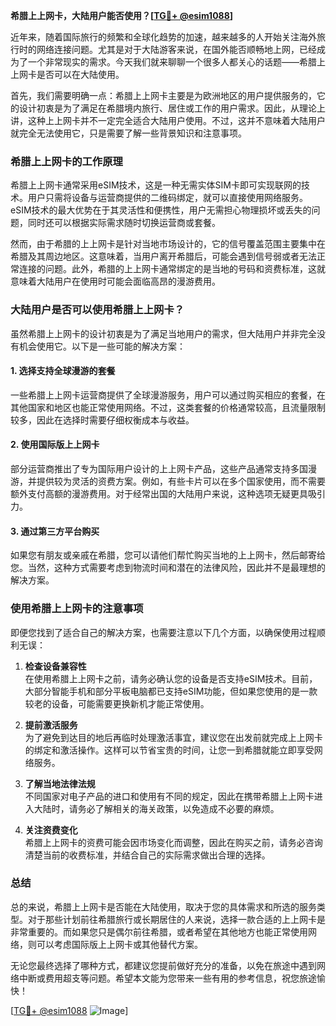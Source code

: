 **希腊上上网卡，大陆用户能否使用？[[TG💪+ @esim1088](https://t.me/s/esim1088)]**

近年来，随着国际旅行的频繁和全球化趋势的加速，越来越多的人开始关注海外旅行时的网络连接问题。尤其是对于大陆游客来说，在国外能否顺畅地上网，已经成为了一个非常现实的需求。今天我们就来聊聊一个很多人都关心的话题——希腊上上网卡是否可以在大陆使用。

首先，我们需要明确一点：希腊上上网卡主要是为欧洲地区的用户提供服务的，它的设计初衷是为了满足在希腊境内旅行、居住或工作的用户需求。因此，从理论上讲，这种上上网卡并不一定完全适合大陆用户使用。不过，这并不意味着大陆用户就完全无法使用它，只是需要了解一些背景知识和注意事项。

### 希腊上上网卡的工作原理

希腊上上网卡通常采用eSIM技术，这是一种无需实体SIM卡即可实现联网的技术。用户只需将设备与运营商提供的二维码绑定，就可以直接使用网络服务。eSIM技术的最大优势在于其灵活性和便携性，用户无需担心物理损坏或丢失的问题，同时还可以根据实际需求随时切换运营商或套餐。

然而，由于希腊的上上网卡是针对当地市场设计的，它的信号覆盖范围主要集中在希腊及其周边地区。这意味着，当用户离开希腊后，可能会遇到信号弱或者无法正常连接的问题。此外，希腊的上上网卡通常绑定的是当地的号码和资费标准，这就意味着大陆用户在使用时可能会面临高昂的漫游费用。

### 大陆用户是否可以使用希腊上上网卡？

虽然希腊上上网卡的设计初衷是为了满足当地用户的需求，但大陆用户并非完全没有机会使用它。以下是一些可能的解决方案：

#### 1. **选择支持全球漫游的套餐**
   一些希腊上上网卡运营商提供了全球漫游服务，用户可以通过购买相应的套餐，在其他国家和地区也能正常使用网络。不过，这类套餐的价格通常较高，且流量限制较多，因此在选择时需要仔细权衡成本与收益。

#### 2. **使用国际版上上网卡**
   部分运营商推出了专为国际用户设计的上上网卡产品，这些产品通常支持多国漫游，并提供较为灵活的资费方案。例如，有些卡片可以在多个国家使用，而不需要额外支付高额的漫游费用。对于经常出国的大陆用户来说，这种选项无疑更具吸引力。

#### 3. **通过第三方平台购买**
   如果您有朋友或亲戚在希腊，您可以请他们帮忙购买当地的上上网卡，然后邮寄给您。当然，这种方式需要考虑到物流时间和潜在的法律风险，因此并不是最理想的解决方案。

### 使用希腊上上网卡的注意事项

即便您找到了适合自己的解决方案，也需要注意以下几个方面，以确保使用过程顺利无误：

1. **检查设备兼容性**  
   在使用希腊上上网卡之前，请务必确认您的设备是否支持eSIM技术。目前，大部分智能手机和部分平板电脑都已支持eSIM功能，但如果您使用的是一款较老的设备，可能需要更换新机才能正常使用。

2. **提前激活服务**  
   为了避免到达目的地后再临时处理激活事宜，建议您在出发前就完成上上网卡的绑定和激活操作。这样可以节省宝贵的时间，让您一到希腊就能立即享受网络服务。

3. **了解当地法律法规**  
   不同国家对电子产品的进口和使用有不同的规定，因此在携带希腊上上网卡进入大陆时，请务必了解相关的海关政策，以免造成不必要的麻烦。

4. **关注资费变化**  
   希腊上上网卡的资费可能会因市场变化而调整，因此在购买之前，请务必咨询清楚当前的收费标准，并结合自己的实际需求做出合理的选择。

### 总结

总的来说，希腊上上网卡是否能在大陆使用，取决于您的具体需求和所选的服务类型。对于那些计划前往希腊旅行或长期居住的人来说，选择一款合适的上上网卡是非常重要的。而如果您只是偶尔前往希腊，或者希望在其他地方也能正常使用网络，则可以考虑国际版上上网卡或其他替代方案。

无论您最终选择了哪种方式，都建议您提前做好充分的准备，以免在旅途中遇到网络中断或费用超支等问题。希望本文能为您带来一些有用的参考信息，祝您旅途愉快！

[[TG💪+ @esim1088](https://t.me/s/esim1088) ![Image](https://i.postimg.cc/4NQfJmqS/Snipaste-2025-05-13-00-14-12.png)]